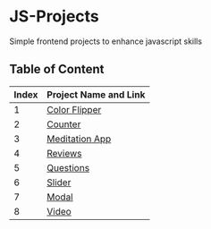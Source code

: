 # JS-Projects
Simple frontend projects to enhance javascript skills

<h2> Table of Content </h2>

| Index | Project Name and Link
| --------------- | --------------- |
| 1 | [Color Flipper](./Color_flipper/)
| 2 |  [Counter](./Counter/) |
| 3 | [Meditation App](./Meditation_App/) |
| 4 |  [Reviews](./Reviews/) |
| 5 |  [Questions](./Questions/) |
| 6 |  [Slider](./Slider/) |
| 7 |  [Modal](./Modal/) |
| 8 |  [Video](./Video/) |